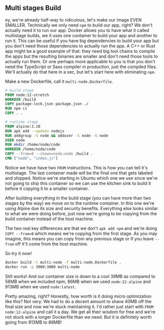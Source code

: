 ## Multi stages Build

ey, we're already half-way to ridiculous, let's make our image EVEN SMALLER. Technically we only need `npm` to build our app, right? We don't actually need it to run our app. Docker allows you to have what it called multistage builds, we it uses one container to build your app and another to run it. This can be useful if you have big dependencies to build your app but you don't need those dependencies to actually run the app. A C++ or Rust app might be a good example of that: they need big tool chains to compile the apps but the resulting binaries are smaller and don't need those tools to actually run them. Or one perhaps more applicable to you is that you don't need the TypeScript or Sass compiler in production, just the compiled files. We'll actually do that here in a sec, but let's start here with eliminating `npm`.

Make a new Dockerfile, call it `multi-node.Dockerfile`.

```dockerfile
# build stage
FROM node:12-stretch
WORKDIR /build
COPY package-lock.json package.json ./
RUN npm ci
COPY . .

# runtime stage
FROM alpine:3.10
RUN apk add --update nodejs
RUN addgroup -S node && adduser -S node -G node
USER node
RUN mkdir /home/node/code
WORKDIR /home/node/code
COPY --from=0 --chown=node:node /build .
CMD ["node", "index.js"]
```

Notice we have have two `FROM` instructions. This is how you can tell it's multistage. The last container made will be the final one that gets labeled and shipped. Notice we're starting in Ubuntu which one we use since we're not going to ship this container so we can use the kitchen sink to build it before it copying it to a smaller container.

After building everything in the build stage (you can have more than two stages by the way) we move on to the runtime container. In this one we're using Alpine due its size and security benefits. Everything else looks similar to what we were doing before, just now we're going to be copying from the build container instead of the host machine.

The two real key differences are that we don't `apk add npm` and we're doing `COPY --from=0` which means we're copying from the first stage. As you may imagine, this means you can copy from any previous stage or if you leave `--from` off it'll come from the host machine.

So try it now!

```bash
docker build -t multi-node -f multi-node.Dockerfile .
docker run -p 3000:3000 multi-node
```

Still works! And our container size is down to a cool 39MB as compared to 56MB when we included npm, 86MB when we used `node:12-alpine` and 913MB when we used `node:latest`.

Pretty amazing, right? Honestly, how worth is it doing micro optimization like this? Not very. We had to do a decent amount to shave 40MB off the final size and now we're stuck maintaining it. I'd rather just start with `FROM node:12-alpine` and call it a day. We get all their wisdom for free and we're not stuck with a longer Dockerfile than we need. But it is definitely worth going from 913MB to 86MB!